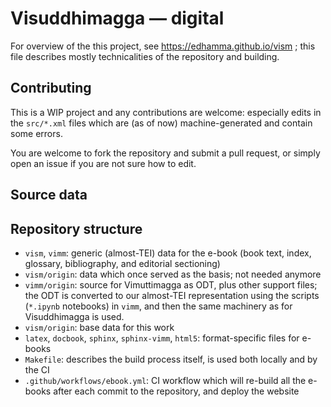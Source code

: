# Visuddhimagga — digital

For overview of the this project, see https://edhamma.github.io/vism ; this file describes mostly technicalities of the repository and building.

## Contributing

This is a WIP project and any contributions are welcome: especially edits in the `src/*.xml` files which are (as of now) machine-generated and contain some errors.

You are welcome to fork the repository and submit a pull request, or simply open an issue if you are not sure how to edit.

## Source data

## Repository structure

* `vism`, `vimm`: generic (almost-TEI) data for the e-book (book text, index, glossary, bibliography, and editorial sectioning)
* `vism/origin`: data which once served as the basis; not needed anymore
* `vimm/origin`: source for Vimuttimagga as ODT, plus other support files; the ODT is converted to our almost-TEI representation using the scripts (`*.ipynb` notebooks) in `vimm`, and then the same machinery as for Visuddhimagga is used.
* `vism/origin`: base data for this work
* `latex`, `docbook`, `sphinx`, `sphinx-vimm`, `html5`: format-specific files for e-books
* `Makefile`: describes the build process itself, is used both locally and by the CI
* `.github/workflows/ebook.yml`: CI workflow which will re-build all the e-books after each commit to the repository, and deploy the website

